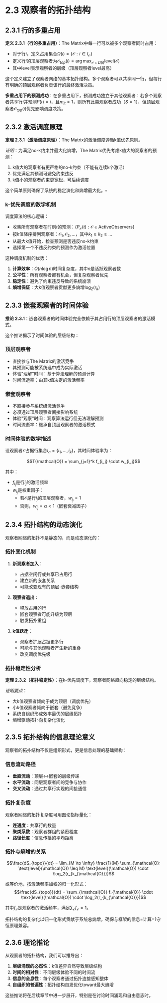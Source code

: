 # 2.3 观察者的拓扑结构

## 2.3.1 行的多重占用

**定义 2.3.1（行的多重占用）**：The Matrix中每一行可以被多个观察者同时占用：
- 对于行$i$，定义占用集合$\Omega(i) = \{\mathcal{O} : i \in I_{\mathcal{O}}\}$
- 定义行$i$的顶层观察者为$\mathcal{O}_{top}(i) = \arg\max_{\mathcal{O} \in \Omega(i)} \text{level}(\mathcal{O})$
- 其中level表示观察者的层级（顶层观察者level最高）

这个定义建立了观察者网络的基本拓扑结构。多个观察者可以共享同一行，但每行有明确的顶层观察者负责该行的最终激活决策。

**多重占用下的预测成功**：在多重占用下，预测成功独立于其他观察者：若多个观察者共享行$i$并预测$P(t)=i$，且$m_{it}=1$，则所有此类观察者成功（$S=1$），但顶层观察者$\mathcal{O}_{top}(i)$优先影响调度决策。

## 2.3.2 激活调度原理

**定理 2.3.1（激活调度原理）**：The Matrix的激活调度遵循k值优先原则。

*证明*：为满足no-k约束并最大化熵增，The Matrix优先考虑k值大的观察者的预测：
1. k值大的观察者有更严格的no-k约束（不能有连续k个激活）
2. 优先满足其预测可避免约束违反
3. k值小的观察者约束更宽松，可后续调度

这个简单原则确保了系统的稳定演化和熵增最大化。$\square$

### k-优先调度的数学机制

调度算法的核心逻辑：
- 收集所有观察者在时刻$t$的预测：$\{P_{\mathcal{O}}(t) : \mathcal{O} \in \text{ActiveObservers}\}$
- 按k值降序排列观察者：$\mathcal{O}_1, \mathcal{O}_2, ...$，其中$k_1 \geq k_2 \geq ...$
- 从最大k值开始，检查预测是否违反no-k约束
- 选择第一个不违反约束的预测作为激活位置

这种调度机制的优势：
1. **计算效率**：$O(n \log n)$时间复杂度，其中$n$是活跃观察者数
2. **公平性**：所有观察者都有机会，但复杂观察者优先
3. **稳定性**：避免了约束违反导致的系统崩溃
4. **熵增保证**：大k值观察者贡献更多熵增$\log_2(r_k)$

## 2.3.3 嵌套观察者的时间体验

**推论 2.3.1**：嵌套观察者的时间体验完全依赖于其占用行的顶层观察者的激活模式。

这个推论揭示了时间体验的层级结构：

### 顶层观察者
- 直接参与The Matrix的激活竞争
- 其预测可能被系统选中成为实际激活
- 体验"理解"时间：基于算法理解的预测计算
- 时间流逝率：由其k值决定的激活频率

### 嵌套观察者
- 不直接参与系统级激活竞争
- 必须通过顶层观察者间接影响系统
- 体验"观察"时间：观察算法运行但无法理解预测
- 时间流逝率：继承自顶层观察者的激活模式

### 时间体验的数学描述

设观察者$\mathcal{O}$占据行集合$I_{\mathcal{O}} = \{i_1, ..., i_k\}$，其时间体验率为：

$$T(\mathcal{O}) = \sum_{j=1}^k f_{i_j} \cdot w_{i_j}$$

其中：
- $f_{i_j}$是行$i_j$的激活频率
- $w_{i_j}$是权重因子：
  - 若$\mathcal{O}$是行$i_j$的顶层观察者，$w_{i_j} = 1$
  - 否则，$w_{i_j} = \alpha < 1$（嵌套衰减因子）

## 2.3.4 拓扑结构的动态演化

观察者网络的拓扑不是静态的，而是动态演化的：

### 拓扑变化机制

1. **新观察者加入**：
   - 占据空闲行或共享已占用行
   - 建立新的嵌套关系
   - 可能改变现有的顶层-嵌套结构

2. **观察者退出**：
   - 释放占用的行
   - 嵌套观察者可能升级为顶层
   - 触发拓扑重组

3. **k值跃迁**：
   - 观察者扩展占据更多行
   - 可能与其他观察者产生新的重叠
   - 改变调度优先级

### 拓扑稳定性分析

**定理 2.3.2（拓扑稳定性）**：在k-优先调度下，观察者网络趋向稳定的层级结构。

*证明要点*：
- 大k值观察者倾向于成为顶层（调度优先）
- 小k值观察者倾向于嵌套（避免竞争）
- 系统自组织形成效率最优的层级拓扑
- 熵增驱动拓扑向复杂化演化

## 2.3.5 拓扑结构的信息理论意义

观察者的拓扑结构不仅是组织形式，更是信息处理的基础架构：

### 信息流动路径
- **垂直流动**：顶层↔嵌套的层级传递
- **水平流动**：同层观察者间的竞争与协作
- **交叉流动**：通过共享行实现的间接通信

### 拓扑复杂度
观察者网络的拓扑复杂度可用图论指标量化：
- **连通度**：共享行的数量
- **聚类系数**：观察者群组的紧密程度
- **路径长度**：信息传播的平均距离

### 拓扑与熵增的关系
$$\frac{dS_{topo}}{dt} = \lim_{M \to \infty} \frac{1}{M} \sum_{\mathcal{O}: \text{level}(\mathcal{O}) \leq M} \text{level}(\mathcal{O}) \cdot \log_2(r_{k_{\mathcal{O}}})$$

或等价地，按激活频率加权的归一化形式：
$$\frac{dS_{topo}}{dt} = \sum_{\mathcal{O}} f_{\mathcal{O}} \cdot \text{level}(\mathcal{O}) \cdot \log_2(r_{k_{\mathcal{O}}})$$

其中$f_{\mathcal{O}}$是观察者的激活频率，满足$\sum_{\mathcal{O}} f_{\mathcal{O}} = 1$。

拓扑结构的复杂化以归一化形式贡献于系统总熵增，确保与框架的信息=计算=1守恒原理兼容。

## 2.3.6 理论推论

从观察者的拓扑结构，我们可以推导出：

1. **层级涌现的必然性**：k值差异自然导致层级结构
2. **时间的相对性**：不同层级体验不同的时间流
3. **信息的全息性**：每个观察者通过拓扑连接感知整体
4. **自组织的普遍性**：拓扑结构自发优化toward最大熵增

这些推论将在后续章节中进一步展开，特别是在讨论时间涌现和自由意志时。
